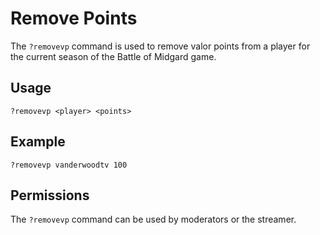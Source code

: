 # Remove Points

The `?removevp` command is used to remove valor points from a player for the current season of the Battle of Midgard game.

## Usage

`?removevp <player> <points>`

## Example

`?removevp vanderwoodtv 100`

## Permissions

The `?removevp` command can be used by moderators or the streamer.